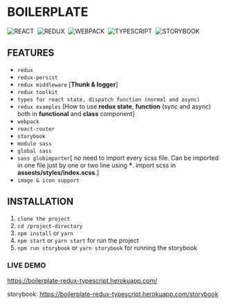 # BOILERPLATE

![REACT](https://place-hold.it/80x33/433/fff?text=REACT&bold)&nbsp;
![REDUX](https://place-hold.it/80x33/506/fff?text=REDUX&bold)&nbsp;
![WEBPACK](https://place-hold.it/100x33/042/fff?text=WEBPACK&bold)&nbsp;
![TYPESCRIPT](https://place-hold.it/130x33/104/fff?text=TYPESCRIPT&bold)&nbsp;
![STORYBOOK](https://place-hold.it/130x33/411/fff?text=STORYBOOK&bold)&nbsp;

## FEATURES

- `redux`
- `redux-persist`
- `redux middleware` \[**Thunk & logger**\]
- `redux toolkit`
- `types for react state, dispatch function (normal and async)`
- `redux examples` \[How to use **redux state**, **function** (sync and async) both in **functional** and **class** component\]
- `webpack`
- `react-router`
- `storybook`
- `module sass`
- `global sass`
- `sass globimporter`\[ no need to import every scss file. Can be imported in one file just by one or two line using **\***. import scss in **assests/styles/index.scss**.\]
- `image & icon support`

## INSTALLATION

1. `clone the project`
2. `cd /project-directory`
3. `npm install` or `yarn`
4. `npm start` or `yarn start` for run the project
5. `npm run storybook` or `yarn storybook` for running the storybook

### LIVE DEMO

https://boilerplate-redux-typescript.herokuapp.com/

storybook: https://boilerplate-redux-typescript.herokuapp.com/storybook
